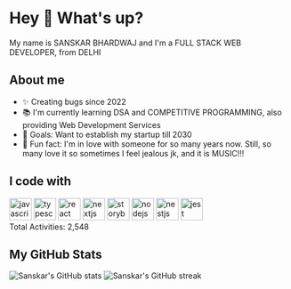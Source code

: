 <div class="bg-primary text-white p-4 rounded shadow mb-4">
  <h1 class="text-3xl font-bold">Hey 👋 What's up?</h1>
  <p>My name is SANSKAR BHARDWAJ and I'm a FULL STACK WEB DEVELOPER, from DELHI</p>
</div>

<div class="mb-4">
  <h2 class="text-2xl font-bold mb-2">About me</h2>
  <ul class="space-y-2">
    <li>✨ Creating bugs since 2022</li>
    <li>📚 I'm currently learning DSA and COMPETITIVE PROGRAMMING, also providing Web Development Services</li>
    <li>🎯 Goals: Want to establish my startup till 2030</li>
    <li>🎲 Fun fact: I'm in love with someone for so many years now. Still, so many love it so sometimes I feel jealous jk, and it is MUSIC!!!</li>
  </ul>
</div>

<div class="mb-4">
  <h2 class="text-2xl font-bold mb-2">I code with</h2>
  <div class="flex items-center space-x-4">
    <img src="https://cdn.jsdelivr.net/gh/devicons/devicon/icons/javascript/javascript-original.svg" height="40" alt="javascript logo" />
    <img src="https://cdn.jsdelivr.net/gh/devicons/devicon/icons/typescript/typescript-original.svg" height="40" alt="typescript logo" />
    <img src="https://cdn.jsdelivr.net/gh/devicons/devicon/icons/react/react-original.svg" height="40" alt="react logo" />
    <img src="https://cdn.jsdelivr.net/gh/devicons/devicon/icons/nextjs/nextjs-original.svg" height="40" alt="nextjs logo" />
    <img src="https://cdn.jsdelivr.net/gh/devicons/devicon/icons/storybook/storybook-original.svg" height="40" alt="storybook logo" />
    <img src="https://cdn.jsdelivr.net/gh/devicons/devicon/icons/nodejs/nodejs-original.svg" height="40" alt="nodejs logo" />
    <img src="https://cdn.jsdelivr.net/gh/devicons/devicon/icons/nestjs/nestjs-plain.svg" height="40" alt="nestjs logo" />
    <img src="https://cdn.jsdelivr.net/gh/devicons/devicon/icons/jest/jest-plain.svg" height="40" alt="jest logo" />
  </div>
</div>

<div class="flex items-center mb-4">
  <div class="bg-green rounded-full w-4 h-4 mr-2"></div>
  <span>Total Activities: 2,548</span>
</div>

<div class="bg-primary text-white p-4 rounded shadow hover:shadow-lg">
  <h2 class="text-2xl font-bold mb-2">My GitHub Stats</h2>
  <div class="flex items-center justify-between">
    <img src="https://github-readme-stats.vercel.app/api?username=sanskar-b&show_icons=true&theme=radical" alt="Sanskar's GitHub stats" />
    <img src="https://github-readme-streak-stats.herokuapp.com/?user=sanskar-b&theme=radical" alt="Sanskar's GitHub streak" />
  </div>
</div>
